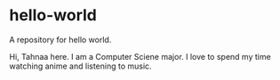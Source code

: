# hello-world
A repository for hello world. 

Hi, Tahnaa here. I am a Computer Sciene major. I love to spend my time watching anime and listening to music. 
